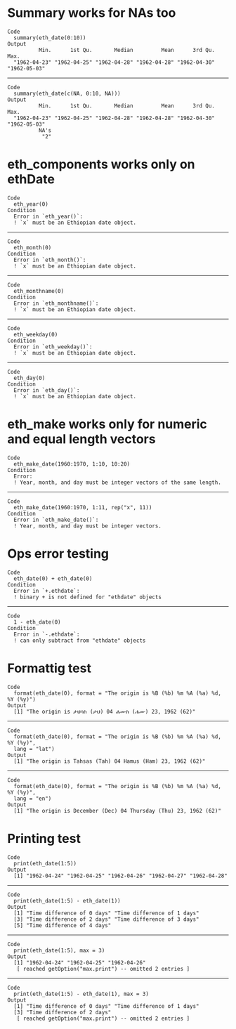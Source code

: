# Summary works for NAs too

    Code
      summary(eth_date(0:10))
    Output
              Min.      1st Qu.       Median         Mean      3rd Qu.         Max. 
      "1962-04-23" "1962-04-25" "1962-04-28" "1962-04-28" "1962-04-30" "1962-05-03" 

---

    Code
      summary(eth_date(c(NA, 0:10, NA)))
    Output
              Min.      1st Qu.       Median         Mean      3rd Qu.         Max. 
      "1962-04-23" "1962-04-25" "1962-04-28" "1962-04-28" "1962-04-30" "1962-05-03" 
              NA's 
               "2" 

# eth_components works only on ethDate

    Code
      eth_year(0)
    Condition
      Error in `eth_year()`:
      ! `x` must be an Ethiopian date object.

---

    Code
      eth_month(0)
    Condition
      Error in `eth_month()`:
      ! `x` must be an Ethiopian date object.

---

    Code
      eth_monthname(0)
    Condition
      Error in `eth_monthname()`:
      ! `x` must be an Ethiopian date object.

---

    Code
      eth_weekday(0)
    Condition
      Error in `eth_weekday()`:
      ! `x` must be an Ethiopian date object.

---

    Code
      eth_day(0)
    Condition
      Error in `eth_day()`:
      ! `x` must be an Ethiopian date object.

# eth_make works only for numeric and equal length vectors

    Code
      eth_make_date(1960:1970, 1:10, 10:20)
    Condition
      Error:
      ! Year, month, and day must be integer vectors of the same length.

---

    Code
      eth_make_date(1960:1970, 1:11, rep("x", 11))
    Condition
      Error in `eth_make_date()`:
      ! Year, month, and day must be integer vectors.

# Ops error testing

    Code
      eth_date(0) + eth_date(0)
    Condition
      Error in `+.ethdate`:
      ! binary + is not defined for "ethdate" objects

---

    Code
      1 - eth_date(0)
    Condition
      Error in `-.ethdate`:
      ! can only subtract from "ethdate" objects

# Formattig test

    Code
      format(eth_date(0), format = "The origin is %B (%b) %m %A (%a) %d, %Y (%y)")
    Output
      [1] "The origin is ታህሳስ (ታህ) 04 ሐሙስ (ሐሙ) 23, 1962 (62)"

---

    Code
      format(eth_date(0), format = "The origin is %B (%b) %m %A (%a) %d, %Y (%y)",
      lang = "lat")
    Output
      [1] "The origin is Tahsas (Tah) 04 Hamus (Ham) 23, 1962 (62)"

---

    Code
      format(eth_date(0), format = "The origin is %B (%b) %m %A (%a) %d, %Y (%y)",
      lang = "en")
    Output
      [1] "The origin is December (Dec) 04 Thursday (Thu) 23, 1962 (62)"

# Printing test

    Code
      print(eth_date(1:5))
    Output
      [1] "1962-04-24" "1962-04-25" "1962-04-26" "1962-04-27" "1962-04-28"

---

    Code
      print(eth_date(1:5) - eth_date(1))
    Output
      [1] "Time difference of 0 days" "Time difference of 1 days"
      [3] "Time difference of 2 days" "Time difference of 3 days"
      [5] "Time difference of 4 days"

---

    Code
      print(eth_date(1:5), max = 3)
    Output
      [1] "1962-04-24" "1962-04-25" "1962-04-26"
       [ reached getOption("max.print") -- omitted 2 entries ]

---

    Code
      print(eth_date(1:5) - eth_date(1), max = 3)
    Output
      [1] "Time difference of 0 days" "Time difference of 1 days"
      [3] "Time difference of 2 days"
       [ reached getOption("max.print") -- omitted 2 entries ]

